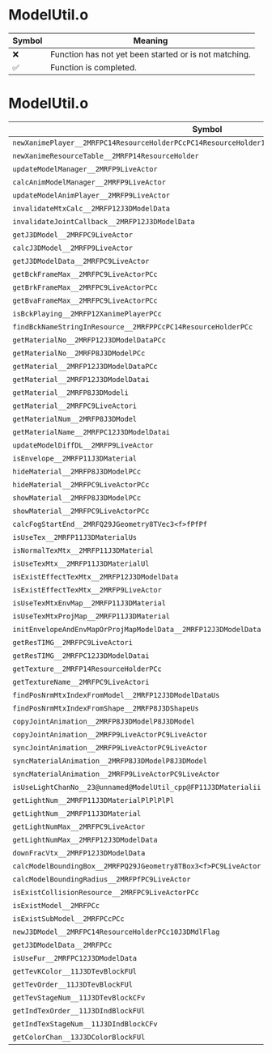 # ModelUtil.o
| Symbol | Meaning 
| ------------- | ------------- 
| :x: | Function has not yet been started or is not matching. 
| :white_check_mark: | Function is completed. 


# ModelUtil.o
| Symbol | Decompiled? |
| ------------- | ------------- |
| `newXanimePlayer__2MRFPC14ResourceHolderPCcPC14ResourceHolder10J3DMdlFlagP19XanimeResourceTable` | :x: |
| `newXanimeResourceTable__2MRFP14ResourceHolder` | :x: |
| `updateModelManager__2MRFP9LiveActor` | :x: |
| `calcAnimModelManager__2MRFP9LiveActor` | :x: |
| `updateModelAnimPlayer__2MRFP9LiveActor` | :x: |
| `invalidateMtxCalc__2MRFP12J3DModelData` | :x: |
| `invalidateJointCallback__2MRFP12J3DModelData` | :x: |
| `getJ3DModel__2MRFPC9LiveActor` | :x: |
| `calcJ3DModel__2MRFP9LiveActor` | :x: |
| `getJ3DModelData__2MRFPC9LiveActor` | :x: |
| `getBckFrameMax__2MRFPC9LiveActorPCc` | :x: |
| `getBrkFrameMax__2MRFPC9LiveActorPCc` | :x: |
| `getBvaFrameMax__2MRFPC9LiveActorPCc` | :x: |
| `isBckPlaying__2MRFP12XanimePlayerPCc` | :x: |
| `findBckNameStringInResource__2MRFPPCcPC14ResourceHolderPCc` | :x: |
| `getMaterialNo__2MRFP12J3DModelDataPCc` | :white_check_mark: |
| `getMaterialNo__2MRFP8J3DModelPCc` | :white_check_mark: |
| `getMaterial__2MRFP12J3DModelDataPCc` | :white_check_mark: |
| `getMaterial__2MRFP12J3DModelDatai` | :white_check_mark: |
| `getMaterial__2MRFP8J3DModeli` | :white_check_mark: |
| `getMaterial__2MRFPC9LiveActori` | :x: |
| `getMaterialNum__2MRFP8J3DModel` | :white_check_mark: |
| `getMaterialName__2MRFPC12J3DModelDatai` | :x: |
| `updateModelDiffDL__2MRFP9LiveActor` | :x: |
| `isEnvelope__2MRFP11J3DMaterial` | :x: |
| `hideMaterial__2MRFP8J3DModelPCc` | :x: |
| `hideMaterial__2MRFPC9LiveActorPCc` | :x: |
| `showMaterial__2MRFP8J3DModelPCc` | :x: |
| `showMaterial__2MRFPC9LiveActorPCc` | :x: |
| `calcFogStartEnd__2MRFQ29JGeometry8TVec3<f>fPfPf` | :x: |
| `isUseTex__2MRFP11J3DMaterialUs` | :x: |
| `isNormalTexMtx__2MRFP11J3DMaterial` | :x: |
| `isUseTexMtx__2MRFP11J3DMaterialUl` | :x: |
| `isExistEffectTexMtx__2MRFP12J3DModelData` | :x: |
| `isExistEffectTexMtx__2MRFP9LiveActor` | :x: |
| `isUseTexMtxEnvMap__2MRFP11J3DMaterial` | :x: |
| `isUseTexMtxProjMap__2MRFP11J3DMaterial` | :x: |
| `initEnvelopeAndEnvMapOrProjMapModelData__2MRFP12J3DModelData` | :x: |
| `getResTIMG__2MRFPC9LiveActori` | :x: |
| `getResTIMG__2MRFPC12J3DModelDatai` | :x: |
| `getTexture__2MRFP14ResourceHolderPCc` | :x: |
| `getTextureName__2MRFPC9LiveActori` | :x: |
| `findPosNrmMtxIndexFromModel__2MRFP12J3DModelDataUs` | :x: |
| `findPosNrmMtxIndexFromShape__2MRFP8J3DShapeUs` | :x: |
| `copyJointAnimation__2MRFP8J3DModelP8J3DModel` | :x: |
| `copyJointAnimation__2MRFP9LiveActorPC9LiveActor` | :x: |
| `syncJointAnimation__2MRFP9LiveActorPC9LiveActor` | :x: |
| `syncMaterialAnimation__2MRFP8J3DModelP8J3DModel` | :x: |
| `syncMaterialAnimation__2MRFP9LiveActorPC9LiveActor` | :x: |
| `isUseLightChanNo__23@unnamed@ModelUtil_cpp@FP11J3DMaterialii` | :x: |
| `getLightNum__2MRFP11J3DMaterialPlPlPlPl` | :x: |
| `getLightNum__2MRFP11J3DMaterial` | :x: |
| `getLightNumMax__2MRFPC9LiveActor` | :x: |
| `getLightNumMax__2MRFP12J3DModelData` | :x: |
| `downFracVtx__2MRFP12J3DModelData` | :x: |
| `calcModelBoundingBox__2MRFPQ29JGeometry8TBox3<f>PC9LiveActor` | :x: |
| `calcModelBoundingRadius__2MRFPfPC9LiveActor` | :x: |
| `isExistCollisionResource__2MRFPC9LiveActorPCc` | :x: |
| `isExistModel__2MRFPCc` | :x: |
| `isExistSubModel__2MRFPCcPCc` | :x: |
| `newJ3DModel__2MRFPC14ResourceHolderPCc10J3DMdlFlag` | :x: |
| `getJ3DModelData__2MRFPCc` | :x: |
| `isUseFur__2MRFPC12J3DModelData` | :x: |
| `getTevKColor__11J3DTevBlockFUl` | :x: |
| `getTevOrder__11J3DTevBlockFUl` | :x: |
| `getTevStageNum__11J3DTevBlockCFv` | :x: |
| `getIndTexOrder__11J3DIndBlockFUl` | :x: |
| `getIndTexStageNum__11J3DIndBlockCFv` | :x: |
| `getColorChan__13J3DColorBlockFUl` | :x: |
